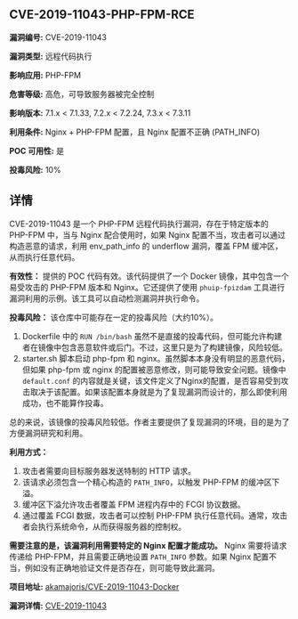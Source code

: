 ## CVE-2019-11043-PHP-FPM-RCE

**漏洞编号:** CVE-2019-11043

**漏洞类型:** 远程代码执行

**影响应用:** PHP-FPM

**危害等级:** 高危，可导致服务器被完全控制

**影响版本:** 7.1.x < 7.1.33, 7.2.x < 7.2.24, 7.3.x < 7.3.11

**利用条件:** Nginx + PHP-FPM 配置，且 Nginx 配置不正确 (PATH_INFO)

**POC 可用性:** 是

**投毒风险:** 10%

## 详情

CVE-2019-11043 是一个 PHP-FPM 远程代码执行漏洞，存在于特定版本的 PHP-FPM 中，当与 Nginx 配合使用时，如果 Nginx 配置不当，攻击者可以通过构造恶意的请求，利用 env_path_info 的 underflow 漏洞，覆盖 FPM 缓冲区，从而执行任意代码。

**有效性：**
提供的 POC 代码有效。该代码提供了一个 Docker 镜像，其中包含一个易受攻击的 PHP-FPM 版本和 Nginx。它还提供了使用 `phuip-fpizdam` 工具进行漏洞利用的示例。该工具可以自动检测漏洞并执行命令。

**投毒风险：**
该仓库中可能存在一定的投毒风险（大约10%）。
1.  Dockerfile 中的 `RUN /bin/bash`  虽然不是直接的投毒代码，但可能允许构建者在镜像中包含恶意软件或后门。不过，这里只是为了构建镜像，风险较低。
2.  starter.sh 脚本启动 php-fpm 和 nginx。虽然脚本本身没有明显的恶意代码，但如果 php-fpm 或 nginx 的配置被恶意修改，则可能导致安全问题。镜像中 `default.conf` 的内容就是关键，该文件定义了Nginx的配置，是否容易受到攻击取决于该配置。如果该配置本身就是为了复现漏洞而设计的，那么即使利用成功，也不能算作投毒。

总的来说，该镜像的投毒风险较低。作者主要提供了复现漏洞的环境，目的是为了方便漏洞研究和利用。

**利用方式：**
1.  攻击者需要向目标服务器发送特制的 HTTP 请求。
2.  该请求必须包含一个精心构造的 `PATH_INFO`，以触发 PHP-FPM 的缓冲区下溢。
3.  缓冲区下溢允许攻击者覆盖 FPM 进程内存中的 FCGI 协议数据。
4.  通过覆盖 FCGI 数据，攻击者可以控制 PHP-FPM 执行任意代码。通常，攻击者会执行系统命令，从而获得服务器的控制权。

**需要注意的是，该漏洞利用需要特定的 Nginx 配置才能成功。** Nginx 需要将请求传递给 PHP-FPM，并且需要正确地设置 `PATH_INFO` 参数。如果 Nginx 配置不当，例如没有正确地验证文件是否存在，则可能导致此漏洞。

**项目地址:** [akamajoris/CVE-2019-11043-Docker](https://github.com/akamajoris/CVE-2019-11043-Docker)

**漏洞详情:** [CVE-2019-11043](https://nvd.nist.gov/vuln/detail/CVE-2019-11043)